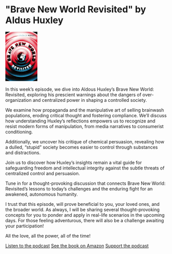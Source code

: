 # "Brave New World Revisited" by Aldus Huxley

<img src="cover.jpg" alt=" " width="100">

In this week’s episode, we dive into Aldous Huxley’s Brave New World: Revisited, exploring his prescient warnings about the dangers of over-organization and centralized power in shaping a controlled society. 

We examine how propaganda and the manipulative art of selling brainwash populations, eroding critical thought and fostering compliance. 
We’ll discuss how understanding Huxley’s reflections empowers us to recognize and resist modern forms of manipulation, from media narratives to consumerist conditioning. 

Additionally, we uncover his critique of chemical persuasion, revealing how a dulled, “stupid” society becomes easier to control through substances and distractions. 

Join us to discover how Huxley’s insights remain a vital guide for safeguarding freedom and intellectual integrity against the subtle threats of centralized control and persuasion. 

Tune in for a thought-provoking discussion that connects Brave New World: Revisited’s lessons to today’s challenges and the enduring fight for an awakened, autonomous humanity.

I trust that this episode, will prove beneficial to you, your loved ones, and the broader world. As always, I will be sharing several thought-provoking concepts for you to ponder and apply in real-life scenarios in the upcoming days. For those feeling adventurous, there will also be a challenge awaiting your participation!

All the love, all the power, all of the time!

<a href="https://www.youtube.com/watch?v=iyqHwpR7As8" target="_blank" class="md-button md-button--primary">Listen to  the podcast</a>
<a href="https://amzn.eu/d/1f9Bk0Ztarget="
target="_blank" class="md-button md-button--primary">See the book on Amazon</a>
<a href="https://linktr.ee/w.salski"
target="_blank" class="md-button md-button--primary">Support the podcast</a>


</script>
